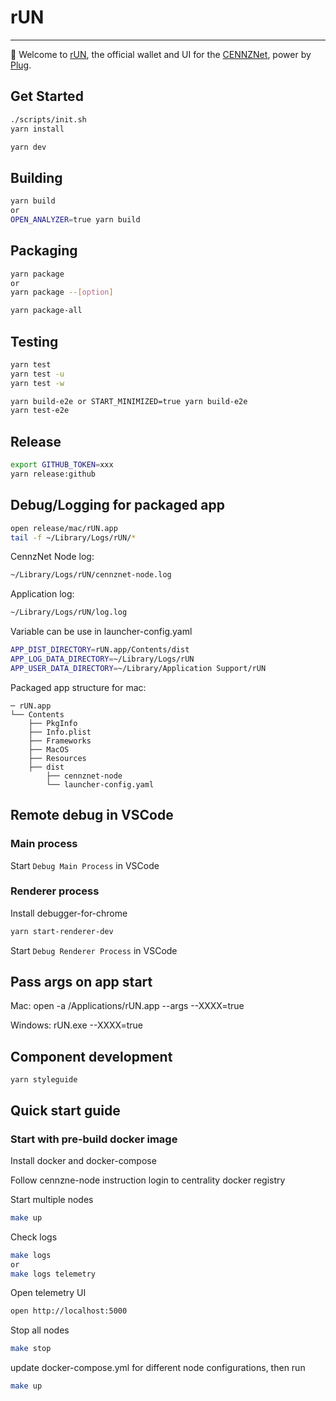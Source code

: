# rUN

---

👋 Welcome to [rUN](https://runanode.io/), the official wallet and UI for the [CENNZNet](https://centrality.ai/), power by [Plug](https://www.plugblockchain.com/).

## Get Started

```bash
./scripts/init.sh
yarn install
```

```bash
yarn dev
```

## Building

```bash
yarn build
or
OPEN_ANALYZER=true yarn build
```

## Packaging

```bash
yarn package
or
yarn package --[option]
```

```bash
yarn package-all
```

## Testing

```bash
yarn test
yarn test -u
yarn test -w
```

```bash
yarn build-e2e or START_MINIMIZED=true yarn build-e2e
yarn test-e2e
```

## Release

```bash
export GITHUB_TOKEN=xxx
yarn release:github
```

## Debug/Logging for packaged app

```bash
open release/mac/rUN.app
tail -f ~/Library/Logs/rUN/*
```

CennzNet Node log:

```bash
~/Library/Logs/rUN/cennznet-node.log
```

Application log:

```bash
~/Library/Logs/rUN/log.log
```

Variable can be use in launcher-config.yaml

```bash
APP_DIST_DIRECTORY=rUN.app/Contents/dist
APP_LOG_DATA_DIRECTORY=~/Library/Logs/rUN
APP_USER_DATA_DIRECTORY=~/Library/Application Support/rUN
```

Packaged app structure for mac:

```
─ rUN.app
└── Contents
    ├── PkgInfo
    ├── Info.plist
    ├── Frameworks
    ├── MacOS
    ├── Resources
    ├── dist
        ├── cennznet-node
        └── launcher-config.yaml
```

## Remote debug in VSCode

### Main process

Start `Debug Main Process` in VSCode

### Renderer process

Install debugger-for-chrome

```bash
yarn start-renderer-dev
```

Start `Debug Renderer Process` in VSCode

## Pass args on app start

Mac:
open -a /Applications/rUN.app --args --XXXX=true

Windows:
rUN.exe --XXXX=true

## Component development

`yarn styleguide`

## Quick start guide

### Start with pre-build docker image

Install docker and docker-compose

Follow cennzne-node instruction login to centrality docker registry

Start multiple nodes

```bash
make up
```

Check logs

```bash
make logs
or
make logs telemetry
```

Open telemetry UI

```bash
open http://localhost:5000
```

Stop all nodes

```bash
make stop
```

update docker-compose.yml for different node configurations, then run

```bash
make up
```
